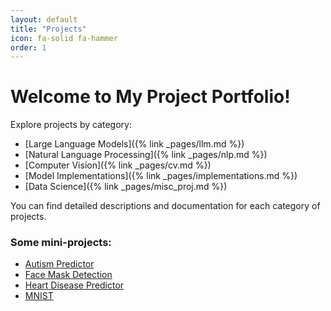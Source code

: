 ```yaml
---
layout: default
title: "Projects"
icon: fa-solid fa-hammer
order: 1
---
```


# Welcome to My Project Portfolio!

Explore projects by category:

- [Large Language Models]({% link _pages/llm.md %})
- [Natural Language Processing]({% link _pages/nlp.md %})
- [Computer Vision]({% link _pages/cv.md %})
- [Model Implementations]({% link _pages/implementations.md %})
- [Data Science]({% link _pages/misc_proj.md %})

You can find detailed descriptions and documentation for each category of projects.

### Some mini-projects:

- [Autism Predictor](https://github.com/Billa-Man/Mini-Projects/tree/main/Autism%20Predictor)
- [Face Mask Detection](https://github.com/Billa-Man/Mini-Projects/tree/main/Face%20Mask%20Detection)
- [Heart Disease Predictor](https://github.com/Billa-Man/Mini-Projects/tree/main/Heart%20Disease%20Predictor)
- [MNIST](https://github.com/Billa-Man/Mini-Projects/tree/main/MNIST)




